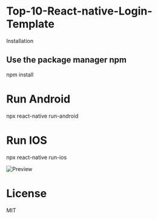 
# Top-10-React-native-Login-Template

Installation
## Use the package manager npm
npm install

# Run Android
npx react-native run-android

# Run IOS
npx react-native run-ios

![Preview](https://user-images.githubusercontent.com/71764995/103735786-039da680-5019-11eb-88af-473cbb034d01.gif)

# License
MIT
